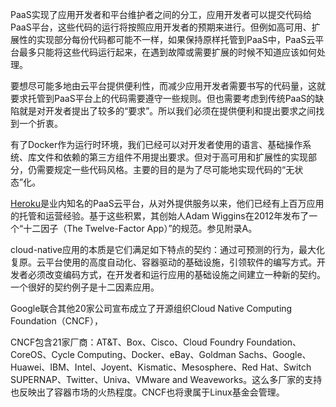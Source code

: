 PaaS实现了应用开发者和平台维护者之间的分工，应用开发者可以提交代码给PaaS平台，这些代码的运行将按照应用开发者的预期来进行。但例如高可用、扩展性的实现部分每份代码都可能不一样，如果保持原样托管到PaaS中，PaaS云平台最多只能将这些代码运行起来，在遇到故障或需要扩展的时候不知道应该如何处理。

要想尽可能多地由云平台提供便利性，而减少应用开发者需要书写的代码量，这就要求托管到PaaS平台上的代码需要遵守一些规则。但也需要考虑到传统PaaS的缺陷就是对开发者提出了较多的“要求”。所以我们必须在提供便利和提出要求之间找到一个折衷。

有了Docker作为运行时环境，我们已经可以对开发者使用的语言、基础操作系统、库文件和依赖的第三方组件不用提出要求。但对于高可用和扩展性的实现部分，仍需要规定一些代码风格。主要的目的是为了尽可能地实现代码的“无状态”化。

[Heroku](http://www.heroku.com/)是业内知名的PaaS云平台，从对外提供服务以来，他们已经有上百万应用的托管和运营经验。基于这些积累，其创始人Adam Wiggins在2012年发布了一个“十二因子（The Twelve-Factor App）”的规范。参见附录A。



cloud-native应用的本质是它们满足如下特点的契约：通过可预测的行为，最大化复原。云平台使用的高度自动化、容器驱动的基础设施，引领软件的编写方式。开发者必须改变编码方式，在开发者和运行应用的基础设施之间建立一种新的契约。一个很好的契约例子是十二因素应用。

Google联合其他20家公司宣布成立了开源组织Cloud Native Computing Foundation（CNCF），

CNCF包含21家厂商：AT&T、Box、Cisco、Cloud Foundry Foundation、CoreOS、Cycle Computing、Docker、eBay、Goldman Sachs、Google、Huawei、IBM、Intel、Joyent、Kismatic、Mesosphere、Red Hat、Switch SUPERNAP、Twitter、Univa、VMware and Weaveworks。这么多厂家的支持也反映出了容器市场的火热程度。CNCF也将隶属于Linux基金会管理。

